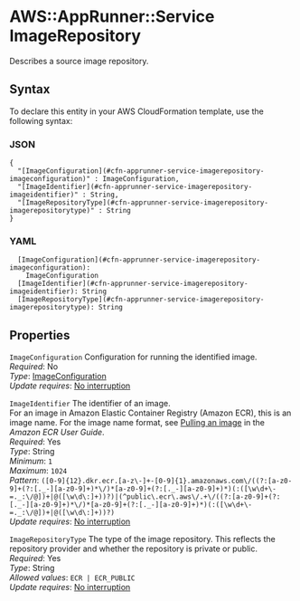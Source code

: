 # AWS::AppRunner::Service ImageRepository<a name="aws-properties-apprunner-service-imagerepository"></a>

Describes a source image repository\.

## Syntax<a name="aws-properties-apprunner-service-imagerepository-syntax"></a>

To declare this entity in your AWS CloudFormation template, use the following syntax:

### JSON<a name="aws-properties-apprunner-service-imagerepository-syntax.json"></a>

```
{
  "[ImageConfiguration](#cfn-apprunner-service-imagerepository-imageconfiguration)" : ImageConfiguration,
  "[ImageIdentifier](#cfn-apprunner-service-imagerepository-imageidentifier)" : String,
  "[ImageRepositoryType](#cfn-apprunner-service-imagerepository-imagerepositorytype)" : String
}
```

### YAML<a name="aws-properties-apprunner-service-imagerepository-syntax.yaml"></a>

```
  [ImageConfiguration](#cfn-apprunner-service-imagerepository-imageconfiguration): 
    ImageConfiguration
  [ImageIdentifier](#cfn-apprunner-service-imagerepository-imageidentifier): String
  [ImageRepositoryType](#cfn-apprunner-service-imagerepository-imagerepositorytype): String
```

## Properties<a name="aws-properties-apprunner-service-imagerepository-properties"></a>

`ImageConfiguration`  <a name="cfn-apprunner-service-imagerepository-imageconfiguration"></a>
Configuration for running the identified image\.  
*Required*: No  
*Type*: [ImageConfiguration](aws-properties-apprunner-service-imageconfiguration.md)  
*Update requires*: [No interruption](https://docs.aws.amazon.com/AWSCloudFormation/latest/UserGuide/using-cfn-updating-stacks-update-behaviors.html#update-no-interrupt)

`ImageIdentifier`  <a name="cfn-apprunner-service-imagerepository-imageidentifier"></a>
The identifier of an image\.  
For an image in Amazon Elastic Container Registry \(Amazon ECR\), this is an image name\. For the image name format, see [Pulling an image](https://docs.aws.amazon.com/AmazonECR/latest/userguide/docker-pull-ecr-image.html) in the *Amazon ECR User Guide*\.  
*Required*: Yes  
*Type*: String  
*Minimum*: `1`  
*Maximum*: `1024`  
*Pattern*: `([0-9]{12}.dkr.ecr.[a-z\-]+-[0-9]{1}.amazonaws.com\/((?:[a-z0-9]+(?:[._-][a-z0-9]+)*\/)*[a-z0-9]+(?:[._-][a-z0-9]+)*)(:([\w\d+\-=._:\/@])+|@([\w\d\:]+))?)|(^public\.ecr\.aws\/.+\/((?:[a-z0-9]+(?:[._-][a-z0-9]+)*\/)*[a-z0-9]+(?:[._-][a-z0-9]+)*)(:([\w\d+\-=._:\/@])+|@([\w\d\:]+))?)`  
*Update requires*: [No interruption](https://docs.aws.amazon.com/AWSCloudFormation/latest/UserGuide/using-cfn-updating-stacks-update-behaviors.html#update-no-interrupt)

`ImageRepositoryType`  <a name="cfn-apprunner-service-imagerepository-imagerepositorytype"></a>
The type of the image repository\. This reflects the repository provider and whether the repository is private or public\.  
*Required*: Yes  
*Type*: String  
*Allowed values*: `ECR | ECR_PUBLIC`  
*Update requires*: [No interruption](https://docs.aws.amazon.com/AWSCloudFormation/latest/UserGuide/using-cfn-updating-stacks-update-behaviors.html#update-no-interrupt)